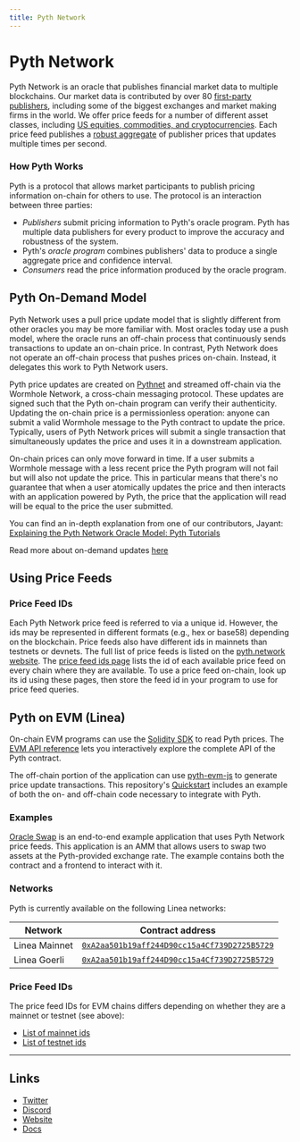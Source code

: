 ```yaml
---
title: Pyth Network
---
```


# Pyth Network

Pyth Network is an oracle that publishes financial market data to multiple blockchains. Our market data is contributed by over 80 [first-party publishers](https://pyth.network/publishers), including some of the biggest exchanges and market making firms in the world. We offer price feeds for a number of different asset classes, including [US equities, commodities, and cryptocurrencies](https://pyth.network/price-feeds). Each price feed publishes a [robust aggregate](https://docs.pyth.network/documentation/how-pyth-works/price-aggregation) of publisher prices that updates multiple times per second.

### How Pyth Works

Pyth is a protocol that allows market participants to publish pricing information on-chain for others to use. The protocol is an interaction between three parties:

- *Publishers* submit pricing information to Pyth's oracle program. Pyth has multiple data publishers for every product to improve the accuracy and robustness of the system.
- Pyth's *oracle program* combines publishers' data to produce a single aggregate price and confidence interval.
- *Consumers* read the price information produced by the oracle program.

## Pyth On-Demand Model

Pyth Network uses a pull price update model that is slightly different from other oracles you may be more familiar with. Most oracles today use a push model, where the oracle runs an off-chain process that continuously sends transactions to update an on-chain price. In contrast, Pyth Network does not operate an off-chain process that pushes prices on-chain. Instead, it delegates this work to Pyth Network users. 

Pyth price updates are created on [Pythnet](https://docs.pyth.network/documentation/how-pyth-works/pythnet) and streamed off-chain via the Wormhole Network, a cross-chain messaging protocol. These updates are signed such that the Pyth on-chain program can verify their authenticity. Updating the on-chain price is a permissionless operation: anyone can submit a valid Wormhole message to the Pyth contract to update the price. Typically, users of Pyth Network prices will submit a single transaction that simultaneously updates the price and uses it in a downstream application.

On-chain prices can only move forward in time. If a user submits a Wormhole message with a less recent price the Pyth program will not fail but will also not update the price. This in particular means that there's no guarantee that when a user atomically updates the price and then interacts with an application powered by Pyth, the price that the application will read will be equal to the price the user submitted.

You can find an in-depth explanation from one of our contributors, Jayant: [Explaining the Pyth Network Oracle Model: Pyth Tutorials](https://www.youtube.com/watch?v=qdwrs23Qc9g)

Read more about on-demand updates [here](https://docs.pyth.network/documentation/pythnet-price-feeds/on-demand)

## Using Price Feeds

### Price Feed IDs

Each Pyth Network price feed is referred to via a unique id. However, the ids may be represented in different formats (e.g., hex or base58) depending on the blockchain. Price feeds also have different ids in mainnets than testnets or devnets. The full list of price feeds is listed on the [pyth.network website](https://pyth.network/price-feeds). The [price feed ids page](https://pyth.network/developers/price-feed-ids) lists the id of each available price feed on every chain where they are available. To use a price feed on-chain, look up its id using these pages, then store the feed id in your program to use for price feed queries.

## Pyth on EVM (Linea)

On-chain EVM programs can use the [Solidity SDK](https://github.com/pyth-network/pyth-sdk-solidity) to read Pyth prices. The [EVM API reference](https://docs.pyth.network/evm) lets you interactively explore the complete API of the Pyth contract.

The off-chain portion of the application can use [pyth-evm-js](https://github.com/pyth-network/pyth-crosschain/tree/main/target_chains/ethereum/sdk/js) to generate price update transactions. This repository's [Quickstart](https://github.com/pyth-network/pyth-crosschain/tree/main/target_chains/ethereum/sdk/js#quickstart) includes an example of both the on- and off-chain code necessary to integrate with Pyth.

### Examples

[Oracle Swap](https://github.com/pyth-network/pyth-crosschain/tree/main/target_chains/ethereum/examples/oracle_swap) is an end-to-end example application that uses Pyth Network price feeds. This application is an AMM that allows users to swap two assets at the Pyth-provided exchange rate. The example contains both the contract and a frontend to interact with it.

### Networks

Pyth is currently available on the following Linea networks:

| Network        | Contract address      
| -------------- | -------------------------------------------------------------------------------------------------------------------------------------- |
| Linea Mainnet  | [`0xA2aa501b19aff244D90cc15a4Cf739D2725B5729`](https://explorer.linea.build/address/0xA2aa501b19aff244D90cc15a4Cf739D2725B5729)        |
| Linea Goerli   | [`0xA2aa501b19aff244D90cc15a4Cf739D2725B5729`](https://goerli.lineascan.build/address/0xA2aa501b19aff244D90cc15a4Cf739D2725B5729)      |

### Price Feed IDs

The price feed IDs for EVM chains differs depending on whether they are a mainnet or testnet (see above):

- [List of mainnet ids](https://pyth.network/developers/price-feed-ids#pyth-evm-mainnet)
- [List of testnet ids](https://pyth.network/developers/price-feed-ids#pyth-evm-testnet)

---

## Links

- [Twitter](https://twitter.com/PythNetwork)
- [Discord](https://discord.com/invite/PythNetwork)
- [Website](https://pyth.network/)
- [Docs](https://docs.pyth.network/documentation)
